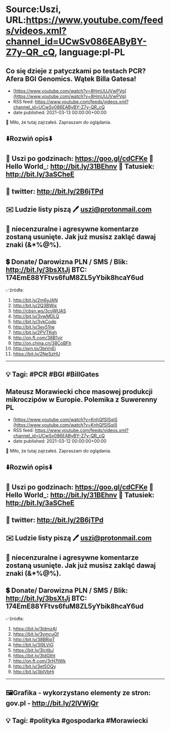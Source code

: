 # Source:Uszi, URL:https://www.youtube.com/feeds/videos.xml?channel_id=UCwSv086EAByBY-Z7y-QR_cQ, language:pl-PL

## Co się dzieje z patyczkami po testach PCR? Afera BGI Genomics. Wątek Billa Gatesa!
 - [https://www.youtube.com/watch?v=8HmUUJVwPVg](https://www.youtube.com/watch?v=8HmUUJVwPVg)
 - RSS feed: https://www.youtube.com/feeds/videos.xml?channel_id=UCwSv086EAByBY-Z7y-QR_cQ
 - date published: 2021-03-13 00:00:00+00:00

🤪 Miło, że tutaj zajrzałeś.  Zapraszam do oglądania.

⬇️Rozwiń opis⬇️
------------------------------------------------------------
👀 Uszi po godzinach: https://goo.gl/cdCFKe
👀 Hello World_: http://bit.ly/31BEhnv
👀 Tatusiek: http://bit.ly/3aSCheE
------------------------------------------------------------
👀 twitter: http://bit.ly/2B6jTPd
------------------------------------------------------------
✉️ Ludzie listy piszą 
🖊️ uszi@protonmail.com
------------------------------------------------------------
👺 niecenzuralne i agresywne komentarze zostaną usunięte.  Jak już musisz zakląć dawaj znaki (&*%@%).
------------------------------------------------------------
💲 Donate/ Darowizna
PLN / SMS / Blik: http://bit.ly/3bsXtJj
BTC: 174EmE88YFtvs6fuM8ZL5yYbik8hcaY6ud
-------------------------------------------------------------
✅źródła:
1. http://bit.ly/2m6yJAN
2. http://bit.ly/2Q3BWjx
3. http://cbsn.ws/3coWUAS
4. http://bit.ly/3vwMDLQ
5. http://bit.ly/3vkCodp
6. http://bit.ly/3ey51he
7. http://bit.ly/2PVTKgh
8. http://on.ft.com/38B1vir
9. http://on.china.cn/38CoBFh
10. http://prn.to/3teVnEi
11. https://bit.ly/2NeSzHU
---------------------------------------------------------------
💡 Tagi: #PCR #BGI #BillGates
--------------------------------------------------------------

## Mateusz Morawiecki chce masowej produkcji mikroczipów w Europie. Polemika z Suwerenny PL
 - [https://www.youtube.com/watch?v=KnhQfSISqiI](https://www.youtube.com/watch?v=KnhQfSISqiI)
 - RSS feed: https://www.youtube.com/feeds/videos.xml?channel_id=UCwSv086EAByBY-Z7y-QR_cQ
 - date published: 2021-03-12 00:00:00+00:00

🤪 Miło, że tutaj zajrzałeś.  Zapraszam do oglądania.

⬇️Rozwiń opis⬇️
------------------------------------------------------------
👀 Uszi po godzinach: https://goo.gl/cdCFKe
👀 Hello World_: http://bit.ly/31BEhnv
👀 Tatusiek: http://bit.ly/3aSCheE
------------------------------------------------------------
👀 twitter: http://bit.ly/2B6jTPd
------------------------------------------------------------
✉️ Ludzie listy piszą 
🖊️ uszi@protonmail.com
------------------------------------------------------------
👺 niecenzuralne i agresywne komentarze zostaną usunięte.  Jak już musisz zakląć dawaj znaki (&*%@%).
------------------------------------------------------------
💲 Donate/ Darowizna
PLN / SMS / Blik: http://bit.ly/3bsXtJj
BTC: 174EmE88YFtvs6fuM8ZL5yYbik8hcaY6ud
-------------------------------------------------------------
✅źródła:
1. https://bit.ly/3ldmzAI
2. https://bit.ly/3vmcuGf
3. http://bit.ly/38BRjpT
4. http://bit.ly/3l9LViG
5. https://bit.ly/3lcitbJ
6. https://bit.ly/3tdGtht
7. http://on.ft.com/3rH7tWk
8. http://bit.ly/3et5OQy
9. http://bit.ly/3bIVbHi
---------------------------------------------------------------
🖼Grafika - wykorzystano elementy ze stron: 
gov.pl - http://bit.ly/2lVWjQr
---------------------------------------------------------------
💡 Tagi: #polityka #gospodarka #Morawiecki
--------------------------------------------------------------


